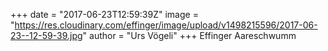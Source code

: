 +++
date = "2017-06-23T12:59:39Z"
image = "https://res.cloudinary.com/effinger/image/upload/v1498215596/2017-06-23--12-59-39.jpg"
author = "Urs Vögeli"
+++
Effinger Aareschwumm